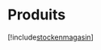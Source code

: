 # Produits

[!include[stockenmagasin](produits.stockenmagasin.autogen.md)]































































































































